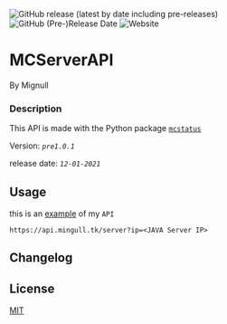 ![GitHub release (latest by date including pre-releases)](https://img.shields.io/github/v/release/mingull/mcserverapi?include_prereleases&style=for-the-badge)
![GitHub (Pre-)Release Date](https://img.shields.io/github/release-date-pre/mingull/mcserverapi?style=for-the-badge)
![Website](https://img.shields.io/website?down_color=red&down_message=offline&label=API&style=for-the-badge&up_color=succes&up_message=up&url=https%3A%2F%2Fapi.mingull.tk)

# MCServerAPI
By Mignull


### Description

This API is made with the Python package [`mcstatus`](https://github.com/Dinnerbone/mcstatus)

Version: _`pre1.0.1`_

release date: _`12-01-2021`_

## Usage

this is an [example](https://api.mingull.tk/server?ip=play.hypixel.com) of my `API`

```
https://api.mingull.tk/server?ip=<JAVA Server IP>
```

## Changelog



## License
[MIT](https://choosealicense.com/licenses/mit/)
